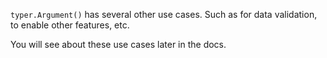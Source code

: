 `typer.Argument()` has several other use cases. Such as for data validation, to enable other features, etc.

You will see about these use cases later in the docs.
